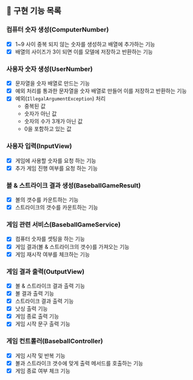 ## 🚀 구현 기능 목록

### 컴퓨터 숫자 생성(ComputerNumber)

+ [X] 1~9 사이 중복 되지 않는 숫자를 생성하고 배열에 추가하는 기능
+ [X] 배열의 사이즈가 3이 되면 이를 모델에 저장하고 반환하는 기능

### 사용자 숫자 생성(UserNumber)

+ [X] 문자열을 숫자 배열로 만드는 기능
+ [X] 예외 처리를 통과한 문자열을 숫자 배열로 만들어 이를 저장하고 반환하는 기능
+ [X] 예외(`IllegalArgumentException`) 처리
    + 중복된 값
    + 숫자가 아닌 값
    + 숫자의 수가 3개가 아닌 값
    + 0을 포함하고 있는 값

### 사용자 입력(InputView)

+ [X] 게임에 사용할 숫자를 요청 하는 기능
+ [X] 추가 게임 진행 여부를 요청 하는 기능

### 볼 & 스트라이크 결과 생성(BaseballGameResult)

+ [X] 볼의 갯수를 카운트하는 기능
+ [X] 스트라이크의 갯수를 카운트하는 기능

### 게임 관련 서비스(BaseballGameService)

+ [X] 컴퓨터 숫자를 셋팅을 하는 기능
+ [X] 게임 결과(볼 & 스트라이크의 갯수)를 가져오는 기능
+ [X] 게임 재시작 여부를 체크하는 기능

### 게임 결과 출력(OutputView)

+ [X] 볼 & 스트라이크 결과 출력 기능
+ [X] 볼 결과 출력 기능
+ [X] 스트라이크 결과 출력 기능
+ [X] 낫싱 출력 기능
+ [X] 게임 종료 출력 기능
+ [X] 게임 시작 문구 출력 기능

### 게임 컨트롤러(BaseballController)

+ [X] 게임 시작 및 반복 기능
+ [X] 볼과 스트라이크 갯수에 맞게 출력 메서드를 호출하는 기능
+ [X] 게임 종료 여부 체크 기능
